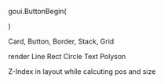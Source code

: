 goui.ButtonBegin(
    
)

Card,
Button,
Border,
Stack,
Grid

render
Line
Rect
Circle
Text
Polyson

Z-Index in layout while calcuting pos and size